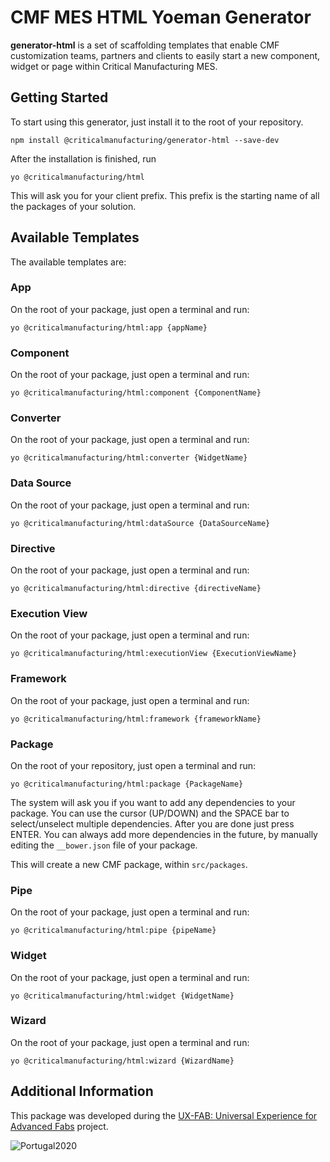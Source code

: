 CMF MES HTML Yoeman Generator
========= 

**generator-html** is a set of scaffolding templates that enable CMF customization teams, partners and clients to easily start a new component, widget or page within Critical Manufacturing MES.

## Getting Started

To start using this generator, just install it to the root of your repository.

```
npm install @criticalmanufacturing/generator-html --save-dev
```

After the installation is finished, run

```
yo @criticalmanufacturing/html
```

This will ask you for your client prefix. This prefix is the starting name of all the packages of your solution.

## Available Templates

The available templates are:

### App

On the root of your package, just open a terminal and run:

```
yo @criticalmanufacturing/html:app {appName}
```

### Component

On the root of your package, just open a terminal and run:

```
yo @criticalmanufacturing/html:component {ComponentName}
```

### Converter

On the root of your package, just open a terminal and run:

```
yo @criticalmanufacturing/html:converter {WidgetName}
```

### Data Source

On the root of your package, just open a terminal and run:

```
yo @criticalmanufacturing/html:dataSource {DataSourceName}
```

### Directive

On the root of your package, just open a terminal and run:

```
yo @criticalmanufacturing/html:directive {directiveName}
```

### Execution View

On the root of your package, just open a terminal and run:

```
yo @criticalmanufacturing/html:executionView {ExecutionViewName}
```

### Framework

On the root of your package, just open a terminal and run:

```
yo @criticalmanufacturing/html:framework {frameworkName}
```

### Package

On the root of your repository, just open a terminal and run:

```
yo @criticalmanufacturing/html:package {PackageName}
```

The system will ask you if you want to add any dependencies to your package. You can use the cursor (UP/DOWN) and the SPACE bar to select/unselect multiple dependencies. After you are done just press ENTER. You can always add more dependencies in the future, by manually editing the ```__bower.json``` file of your package.

This will create a new CMF package, within ```src/packages```.

### Pipe

On the root of your package, just open a terminal and run:

```
yo @criticalmanufacturing/html:pipe {pipeName}
```

### Widget

On the root of your package, just open a terminal and run:

```
yo @criticalmanufacturing/html:widget {WidgetName}
```

### Wizard

On the root of your package, just open a terminal and run:

```
yo @criticalmanufacturing/html:wizard {WizardName}
```

## Additional Information

This package was developed during the [UX-FAB: Universal Experience for Advanced Fabs](http://www.criticalmanufacturing.com/en/r-d/ux-fab) project.

![Portugal2020](http://www.criticalmanufacturing.com/uploads/richtext/images/2017030610420258bd3cfa033c0.png)